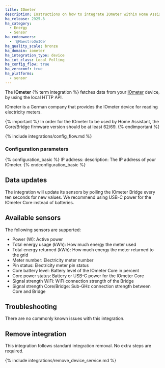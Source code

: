 ```yaml
---
title: IOmeter
description: Instructions on how to integrate IOmeter within Home Assistant.
ha_release: 2025.3
ha_category:
  - Energy
  - Sensor
ha_codeowners:
  - '@MaestroOnICe'
ha_quality_scale: bronze
ha_domain: iometer
ha_integration_type: device
ha_iot_class: Local Polling
ha_config_flow: true
ha_zeroconf: true
ha_platforms:
  - sensor
---
```


The **IOmeter** {% term integration %} fetches data from your [IOmeter](https://iometer.de/produkt/) device, by using the local HTTP API.

IOmeter is a German company that provides the IOmeter device for reading electricity meters.

{% important %}
In order for the IOmeter to be used by Home Assistant, the Core/Bridge firmware version should be at least 62/69.
{% endimportant %}

{% include integrations/config_flow.md %}

### Configuration parameters

{% configuration_basic %}
IP address:
  description: The IP address of your IOmeter.
{% endconfiguration_basic %}

## Data updates

The integration will update its sensors by polling the IOmeter Bridge every ten seconds for new values. We recommend using USB-C power for the IOmeter Core instead of batteries.

## Available sensors

The following sensors are supported:

- Power (W): Active power
- Total energy usage (kWh): How much energy the meter used
- Total energy returned (kWh): How much energy the meter returned to the grid
- Meter number: Electricity meter number
- Pin status: Electricity meter pin status
- Core battery level: Battery level of the IOmeter Core in percent
- Core power status: Battery or USB-C power for the IOmeter Core
- Signal strength WiFi: WiFi connection strength of the Bridge
- Signal strength Core/Bridge: Sub-GHz connection strength between Core and Bridge

## Troubleshooting

There are no commonly known issues with this integration.

## Remove integration

This integration follows standard integration removal. No extra steps are required.

{% include integrations/remove_device_service.md %}
